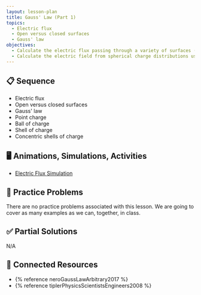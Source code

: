 ```yaml
---
layout: lesson-plan
title: Gauss' Law (Part 1)
topics:
  - Electric flux
  - Open versus closed surfaces
  - Gauss' law
objectives:
  - Calculate the electric flux passing through a variety of surfaces (open and closed)
  - Calculate the electric field from spherical charge distributions using Gauss' law
---
```


## 📋 Sequence

* Electric flux
* Open versus closed surfaces
* Gauss' law
* Point charge
* Ball of charge
* Shell of charge
* Concentric shells of charge

## 🖥️ Animations, Simulations, Activities

* [Electric Flux Simulation](https://www.geogebra.org/m/r7Ue9Nac)

## 📝 Practice Problems

There are no practice problems associated with this lesson. We are going to cover as many examples as we can, together, in class.

## ✅ Partial Solutions

N/A

## 📘 Connected Resources

* {% reference neroGaussLawArbitrary2017 %}
* {% reference tiplerPhysicsScientistsEngineers2008 %}
